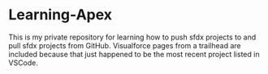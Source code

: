 # Learning-Apex
This is my private repository for learning how to push sfdx projects to and pull sfdx projects from GitHub. Visualforce pages from a trailhead are included because that just happened to be the most recent project listed in VSCode.

